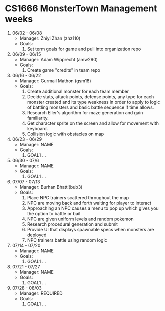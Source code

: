 # CS1666 MonsterTown Management weeks

1. 06/02 - 06/08
	* Manager: Zhiyi Zhan (zhz110)
	* Goals:
		1. Set term goals for game and pull into organization repo
2. 06/09 - 06/15
	* Manager: Adam Wipprecht (amw290)
	* Goals:
		1. Create game "credits" in team repo
3. 06/16 - 06/22
	* Manager: Gurmail Mathon (gsm18)
	* Goals:
		1. Create additional monster for each team member
		2. Decide stats, attack points, defense points, any type for each monster created and its type weakness in order to apply to logic of battling monsters and basic battle sequence if time allows.
		3. Research Eller's algorithm for maze generation and gain familiarity.
		4. Get character sprite on the screen and allow for movement with keyboard.
		5. Collision logic with obstacles on map
4. 06/23 - 06/29
	* Manager: NAME
	* Goals:
		1. GOAL1
		...
5. 06/30 - 07/6
	* Manager: NAME
	* Goals:
		1. GOAL1
		...
6. 07/07 - 07/13
	* Manager: Burhan Bhatti(bub3)
	* Goals:
		1. Place NPC trainers scattered throughout the map
  		2. NPC are moving back and forth waiting for player to interact
  		3. Approaching an NPC  causes a menu to pop up which gives you the option to battle or bail
  		4. NPC are given uniform levels and random pokemon
  		5. Research procedural generation and submit
  		6. Provide UI that displays spawnable specs when monsters are deployed
  		7. NPC trainers battle using random logic
7. 07/14 - 07/20
	* Manager: NAME
	* Goals:
		1. GOAL1
		...
8. 07/21 - 07/27
	* Manager: NAME
	* Goals:
		1. GOAL1
		...
9. 07/28 - 08/03
	* Manager: REQUIRED
	* Goals:
		1. GOAL1
		...		
